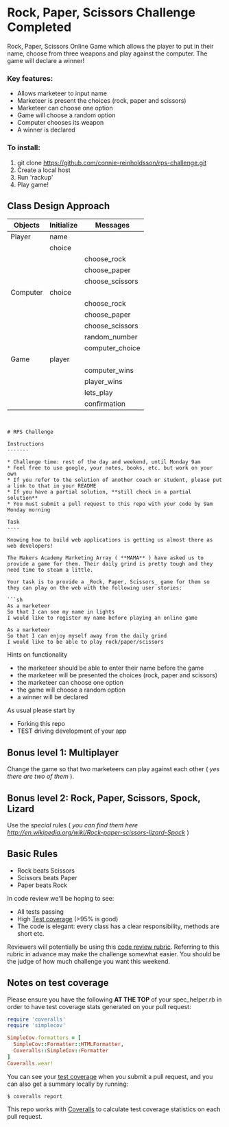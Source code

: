 # Rock, Paper, Scissors Challenge Completed

Rock, Paper, Scissors Online Game which allows the player to put in their name, choose from three weapons and play against the computer. The game will declare a winner!

### Key features:
- Allows marketeer to input name
- Marketeer is present the choices (rock, paper and scissors)
- Marketeer can choose one option
- Game will choose a random option
- Computer chooses its weapon
- A winner is declared

### To install:
1. git clone https://github.com/connie-reinholdsson/rps-challenge.git
2. Create a local host
3. Run 'rackup'
4. Play game!


## Class Design Approach

| **Objects** | **Initialize**    | **Messages**
|-------------|-------------------|---------------|
| Player      | name              |               |
|             | choice            |               |
|             |                   |choose_rock    |
|             |                   |choose_paper   |
|             |                   |choose_scissors|
| Computer    | choice            |               |
|             |                   |choose_rock    |
|             |                   |choose_paper   |
|             |                   |choose_scissors|
|             |                   |random_number  |
|             |                   |computer_choice|
| Game        | player            |               |
|             |                   |computer_wins  |
|             |                   |player_wins    |
|             |                   |lets_play      |
|             |                   |confirmation  ||

```


# RPS Challenge

Instructions
-------

* Challenge time: rest of the day and weekend, until Monday 9am
* Feel free to use google, your notes, books, etc. but work on your own
* If you refer to the solution of another coach or student, please put a link to that in your README
* If you have a partial solution, **still check in a partial solution**
* You must submit a pull request to this repo with your code by 9am Monday morning

Task
----

Knowing how to build web applications is getting us almost there as web developers!

The Makers Academy Marketing Array ( **MAMA** ) have asked us to provide a game for them. Their daily grind is pretty tough and they need time to steam a little.

Your task is to provide a _Rock, Paper, Scissors_ game for them so they can play on the web with the following user stories:

```sh
As a marketeer
So that I can see my name in lights
I would like to register my name before playing an online game

As a marketeer
So that I can enjoy myself away from the daily grind
I would like to be able to play rock/paper/scissors
```

Hints on functionality

- the marketeer should be able to enter their name before the game
- the marketeer will be presented the choices (rock, paper and scissors)
- the marketeer can choose one option
- the game will choose a random option
- a winner will be declared


As usual please start by

* Forking this repo
* TEST driving development of your app


## Bonus level 1: Multiplayer

Change the game so that two marketeers can play against each other ( _yes there are two of them_ ).

## Bonus level 2: Rock, Paper, Scissors, Spock, Lizard

Use the _special_ rules ( _you can find them here http://en.wikipedia.org/wiki/Rock-paper-scissors-lizard-Spock_ )

## Basic Rules

- Rock beats Scissors
- Scissors beats Paper
- Paper beats Rock

In code review we'll be hoping to see:

* All tests passing
* High [Test coverage](https://github.com/makersacademy/course/blob/master/pills/test_coverage.md) (>95% is good)
* The code is elegant: every class has a clear responsibility, methods are short etc.

Reviewers will potentially be using this [code review rubric](docs/review.md).  Referring to this rubric in advance may make the challenge somewhat easier.  You should be the judge of how much challenge you want this weekend.

Notes on test coverage
----------------------

Please ensure you have the following **AT THE TOP** of your spec_helper.rb in order to have test coverage stats generated
on your pull request:

```ruby
require 'coveralls'
require 'simplecov'

SimpleCov.formatters = [
  SimpleCov::Formatter::HTMLFormatter,
  Coveralls::SimpleCov::Formatter
]
Coveralls.wear!
```

You can see your [test coverage](https://github.com/makersacademy/course/blob/master/pills/test_coverage.md) when you submit a pull request, and you can also get a summary locally by running:

```
$ coveralls report
```

This repo works with [Coveralls](https://coveralls.io/) to calculate test coverage statistics on each pull request.
